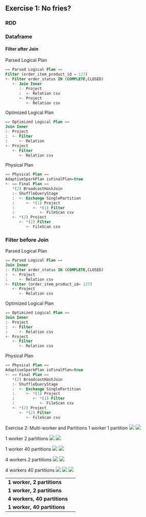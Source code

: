 ## Exercise 1: No fries?
### RDD
### Dataframe
#### Filter after Join
Parsed Logical Plan 
```sql
== Parsed Logical Plan ==
Filter (order_item_product_id = 127)
+- Filter order_status IN (COMPLETE,CLOSED)
   +- Join Inner
      :- Project
      :  +- Relation csv
      +- Project 
         +- Relation csv
```

Optimized Logical Plan
```sql
== Optimized Logical Plan ==
Join Inner
:- Project
:  +- Filter
:     +- Relation 
+- Project 
   +- Filter 
      +- Relation csv
```

Physical Plan
```sql
== Physical Plan ==
AdaptiveSparkPlan isFinalPlan=true
+- == Final Plan ==
   *(2) BroadcastHashJoin 
   :- ShuffleQueryStage 
   :  +- Exchange SinglePartition
   :     +- *(1) Project 
   :        +- *(1) Filter
   :           +- FileScan csv 
   +- *(2) Project 
      +- *(2) Filter
         +- FileScan csv 
```

### Filter before Join
Parsed Logical Plan
```sql
== Parsed Logical Plan ==
Join Inner
:- Filter order_status IN (COMPLETE,CLOSED)
:  +- Project 
:     +- Relation csv
+- Filter (order_item_product_id= 127)
   +- Project 
      +- Relation csv
```

Optimized Logical Plan
```sql
== Optimized Logical Plan ==
Join Inner
:- Project 
:  +- Filter 
:     +- Relation csv
+- Project 
   +- Filter 
      +- Relation csv
```

Physical Plan
```sql
== Physical Plan ==
AdaptiveSparkPlan isFinalPlan=true
+- == Final Plan ==
   *(2) BroadcastHashJoin 
   :- ShuffleQueryStage 
   :  +- Exchange SinglePartition
   :     +- *(1) Project 
   :        +- *(1) Filter
   :           +- FileScan csv 
   +- *(2) Project 
      +- *(2) Filter
         +- FileScan csv 
```

Exercise 2: Multi-worker and Partitions
1 worker 1 partition
![](Pasted%20image%2020240806212653.png)
![](Pasted%20image%2020240806212704.png)

1 worker 2 partitions
![](Pasted%20image%2020240806214816.png)
![](Pasted%20image%2020240806214751.png)

1 worker 40 partitions
![](Pasted%20image%2020240806212203.png)
![](Pasted%20image%2020240806212138.png)

4 workers 2 partitions
![](Pasted%20image%2020240806214702.png)
![](Pasted%20image%2020240806214726.png)


4 workers 40 partitions
![](Pasted%20image%2020240806211552.png)
![](Pasted%20image%2020240806211705.png)
![](Pasted%20image%2020240806211724.png)

|                                 |     |
| ------------------------------- | --- |
| <b>1 worker, 2 partitions</b>   |     |
| <b>1 worker, 2 partitions</b>   |     |
| <b>4 workers, 40 partitions</b> |     |
| <b>1 worker, 40 partitions</b>  |     |
